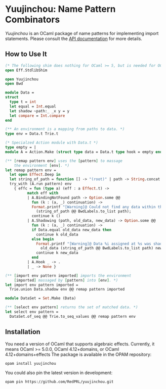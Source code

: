 # Yuujinchou: Name Pattern Combinators

_Yuujinchou_ is an OCaml package of name patterns for implementing import statements. Please consult the [API documentation](https://redprl.org/yuujinchou/yuujinchou/Yuujinchou) for more details.

## How to Use It

<!-- This part should be in sync with test/TestImportSelect.ml and src/Yuujinchou.mli -->
```ocaml
(* The following shim does nothing for OCaml >= 5, but is needed for OCaml < 5. *)
open Eff.StdlibShim

open Yuujinchou
open Bwd

module Data =
struct
  type t = int
  let equal = Int.equal
  let shadow ~path:_ _x y = y
  let compare = Int.compare
end

(** An environment is a mapping from paths to data. *)
type env = Data.t Trie.t

(* Specialzed Action module with Data.t *)
type empty = |
module A = Action.Make (struct type data = Data.t type hook = empty end)

(** [remap pattern env] uses the [pattern] to massage
    the environment [env]. *)
let remap pattern env =
  let open Effect.Deep in
  let string_of_path = function [] -> "(root)" | path -> String.concat "." path in
  try_with (A.run pattern) env
    { effc = fun (type a) (eff : a Effect.t) ->
          match eff with
          | A.BindingNotFound path -> Option.some @@
            fun (k : (a, _) continuation) ->
            Format.printf "[Warning]@ Could not find any data within the subtree at %s.@."
              (string_of_path @@ BwdLabels.to_list path);
            continue k ()
          | A.Shadowing (path, old_data, new_data) -> Option.some @@
            fun (k : (a, _) continuation) ->
            if Data.equal old_data new_data then
              continue k old_data
            else begin
              Format.printf "[Warning]@ Data %i assigned at %s was shadowed by data %i.@."
                old_data (string_of_path @@ BwdLabels.to_list path) new_data;
              continue k new_data
            end
          | A.Hook _ -> .
          | _ -> None }

(** [import env pattern imported] imports the environment
    [imported] massaged by [pattern] into [env]. *)
let import env pattern imported =
  Trie.union Data.shadow env @@ remap pattern imported

module DataSet = Set.Make (Data)

(** [select env pattern] returns the set of matched data. *)
let select env pattern =
  DataSet.of_seq @@ Trie.to_seq_values @@ remap pattern env
```

## Installation

You need a version of OCaml that supports algebraic effects.
Currently, it means OCaml >= 5.0.0, OCaml 4.12+domains, or OCaml 4.12+domains+effects
The package is available in the OPAM repository:
```
opam install yuujinchou
```

You could also pin the latest version in development:
```
opam pin https://github.com/RedPRL/yuujinchou.git
```
